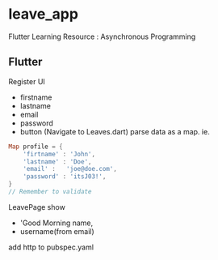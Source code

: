 # leave_app
Flutter Learning Resource : Asynchronous Programming

## Flutter
Register UI
- firstname
- lastname
- email
- password
- button (Navigate to Leaves.dart)
parse data as a map. ie.

```dart 
Map profile = {
    'firtname' : 'John',
    'lastname' : 'Doe',
    'email' :   'joe@doe.com',
    'password' : 'itsJ03!',
}
// Remember to validate
```
LeavePage
show 
- 'Good Morning name,
- username(from email)

add http to pubspec.yaml